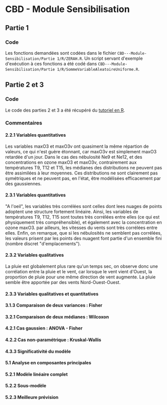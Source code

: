 # CBD - Module Sensibilisation
## Partie 1
### Code
Les fonctions demandées sont codées dans le fichier `CBD---Module-Sensibilisation/Partie 1/R/ZERAH.R`. Un script servant d'exemple d'exécution à ces fonctions a été codé dans `CBD---Module-Sensibilisation/Partie 1/R/SommeVariableAleatoireUniforme.R`.
## Partie 2 et 3
### Code
Le code des parties 2 et 3 a été récupéré du [tutoriel en R](https://github.com/wikistat/StatElem/blob/master/StatElem-R-Ozone.ipynb).
### Commentaires
#### 2.2.1 Variables quantitatives
Les variables maxO3 et maxO3v ont quasiment la même répartion de valeurs, ce qui n'est guère étonnant, car maxO3v est simplement maxO3 retardée d'un jour.
Dans le cas des nébulosité Ne9 et Ne12, et des concentrations en ozone maxO3 et maxO3v, contrairement aux températures T9, T12 et T15, les médianes des distributions ne peuvent pas être assimilées à leur moyennes. Ces distributions ne sont clairement pas symétriques et ne peuvent pas, en l'état, être modélisées efficacement par des gaussiennes.
#### 2.3.1 Variables quantitatives
"A l'oeil", les variables très corrélées sont celles dont lees nuages de points adoptent une structure fortement linéaire. Ainsi, les variables de températures T9, T12, T15 sont toutes très corrélées entre elles (ce qui est physiquement très compréhensible), et également avec la concentration en ozone maxO3. par ailleurs, les vitesses du vents sont très corrélées entre elles. Enfin, on remarque, que si les nébulosités ne semblent pas corrélées, les valeurs prisent par les points des nuagent font partie d'un ensemble fini (nombre discret "d'emplacements").
#### 2.3.2 Variables qualitatives
La pluie est globalement plus rare qu'un temps sec, on observe donc une corrélation entre la pluie et le vent, car lorsque le vent vient d'Ouest, la proportion de pluie pour une même direction de vent augmente. La pluie semble être apportée par des vents Nord-Ouest-Ouest.
#### 2.3.3 Variables qualitatives et quantitatives

#### 3.1.3 Comparaison de deux variances : Fisher
#### 3.2.1 Comparaison de deux médianes : Wilcoxon
#### 4.2.1 Cas gaussien : ANOVA - Fisher
#### 4.2.2 Cas non-paramétrique : Kruskal-Wallis
#### 4.3.3 Significativité du modèle
#### 5.1 Analyse en composantes principales
#### 5.2.1 Modèle linéaire complet
#### 5.2.2 Sous-modèle
#### 5.2.3 Meilleure prévision
